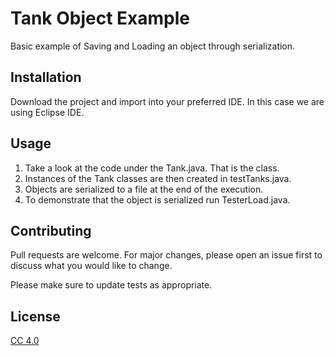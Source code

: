 # Tank Object Example

Basic example of Saving and Loading an object through serialization.

## Installation

Download the project and import into your preferred IDE. In this case we are using Eclipse IDE.

## Usage

1. Take a look at the code under the Tank.java. That is the class. 
2. Instances of the Tank classes are then created in testTanks.java. 
3. Objects are serialized to a file at the end of the execution.
4. To demonstrate that the object is serialized run TesterLoad.java. 


## Contributing
Pull requests are welcome. For major changes, please open an issue first to discuss what you would like to change.

Please make sure to update tests as appropriate.

## License
[CC 4.0](http://creativecommons.org/licenses/by/4.0/)